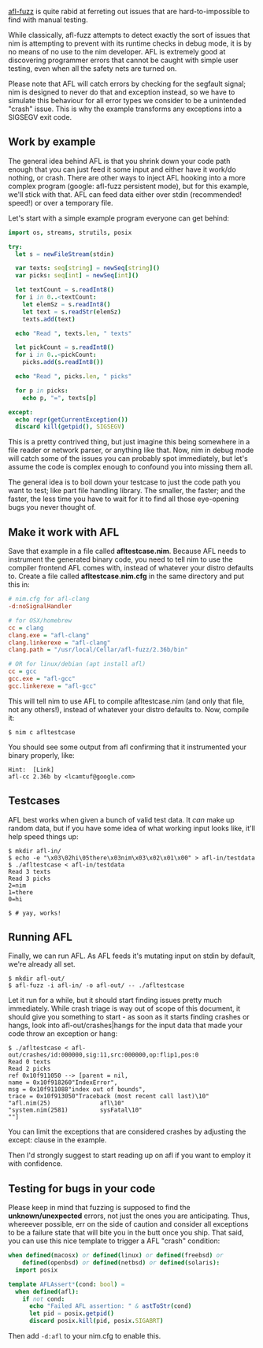 [afl-fuzz](http://lcamtuf.coredump.cx/afl/) is quite rabid at ferreting out issues that are hard-to-impossible to find with manual testing.

While classically, afl-fuzz attempts to detect exactly the sort of issues that nim is attempting to prevent with its runtime checks in debug mode, it is by no means of no use to the nim developer. AFL is extremely good at discovering programmer errors that cannot be caught with simple user testing, even when all the safety nets are turned on.

Please note that AFL will catch errors by checking for the segfault signal; nim is designed to never do that and exception instead, so we have to simulate this behaviour for all error types we consider to be a unintended "crash" issue.  This is why the example transforms any exceptions into a SIGSEGV exit code.

## Work by example

The general idea behind AFL is that you shrink down your code path enough that you can just feed it some input and either have it work/do nothing, or crash.  There are other ways to inject AFL hooking into a more complex program (google: afl-fuzz persistent mode), but for this example, we'll stick with that.  AFL can feed data either over stdin (recommended! speed!) or over a temporary file.

Let's start with a simple example program everyone can get behind:

```nim
import os, streams, strutils, posix

try:
  let s = newFileStream(stdin)

  var texts: seq[string] = newSeq[string]()
  var picks: seq[int] = newSeq[int]()

  let textCount = s.readInt8()
  for i in 0..<textCount:
    let elemSz = s.readInt8()
    let text = s.readStr(elemSz)
    texts.add(text)

  echo "Read ", texts.len, " texts"

  let pickCount = s.readInt8()
  for i in 0..<pickCount:
    picks.add(s.readInt8())

  echo "Read ", picks.len, " picks"

  for p in picks:
    echo p, "=", texts[p]

except:
  echo repr(getCurrentException())
  discard kill(getpid(), SIGSEGV)

```

This is a pretty contrived thing, but just imagine this being somewhere in a file reader or network parser, or anything like that.  Now, nim in debug mode will catch some of the issues you can probably spot immediately, but let's assume the code is complex enough to confound you into missing them all.

The general idea is to boil down your testcase to just the code path you want to test; like part file handling library.  The smaller, the faster; and the faster, the less time you have to wait for it to find all those eye-opening bugs you never thought of.

## Make it work with AFL

Save that example in a file called **afltestcase.nim**.  Because AFL needs to instrument the generated binary code, you need to tell nim to use the compiler frontend AFL comes with, instead of whatever your distro defaults to.  Create a file called **afltestcase.nim.cfg** in the same directory and put this in:

```ini
# nim.cfg for afl-clang
-d:noSignalHandler

# for OSX/homebrew
cc = clang
clang.exe = "afl-clang"
clang.linkerexe = "afl-clang"
clang.path = "/usr/local/Cellar/afl-fuzz/2.36b/bin"

# OR for linux/debian (apt install afl)
cc = gcc
gcc.exe = "afl-gcc"
gcc.linkerexe = "afl-gcc"
```

This will tell nim to use AFL to compile afltestcase.nim (and only that file, not any others!), instead of whatever your distro defaults to. Now, compile it:

```
$ nim c afltestcase
```

You should see some output from afl confirming that it instrumented your binary properly, like:

```
Hint:  [Link]
afl-cc 2.36b by <lcamtuf@google.com>
```

## Testcases

AFL best works when given a bunch of valid test data. It *can* make up random data, but if you have some idea of what working input looks like, it'll help speed things up:

```
$ mkdir afl-in/
$ echo -e "\x03\02hi\05there\x03nim\x03\x02\x01\x00" > afl-in/testdata
$ ./afltestcase < afl-in/testdata
Read 3 texts
Read 3 picks
2=nim
1=there
0=hi
  
$ # yay, works!
```


## Running AFL

Finally, we can run AFL. As AFL feeds it's mutating input on stdin by default, we're already all set.

```
$ mkdir afl-out/
$ afl-fuzz -i afl-in/ -o afl-out/ -- ./afltestcase
```

Let it run for a while, but it should start finding issues pretty much immediately.  While crash triage is way out of scope of this document, it should give you something to start - as soon as it starts finding crashes or hangs, look into afl-out/crashes|hangs for the input data that made your code throw an exception or hang:
```
$ ./afltestcase < afl-out/crashes/id:000000,sig:11,src:000000,op:flip1,pos:0
Read 0 texts
Read 2 picks
ref 0x10f911050 --> [parent = nil,
name = 0x10f918260"IndexError",
msg = 0x10f911088"index out of bounds",
trace = 0x10f913050"Traceback (most recent call last)\10"
"afl.nim(25)              afl\10"
"system.nim(2581)         sysFatal\10"
""]
```

You can limit the exceptions that are considered crashes by adjusting the except: clause in the example.

Then I'd strongly suggest to start reading up on afl if you want to employ it with confidence.

## Testing for bugs in your code

Please keep in mind that fuzzing is supposed to find the **unknown/unexpected** errors, not just the ones you are anticipating. Thus, whereever possible, err on the side of caution and consider all exceptions to be a failure state that will bite you in the butt once you ship.  That said, you can use this nice template to trigger a AFL "crash" condition:

```nim
when defined(macosx) or defined(linux) or defined(freebsd) or
    defined(openbsd) or defined(netbsd) or defined(solaris):
  import posix

template AFLAssert*(cond: bool) =
  when defined(afl):
    if not cond:
      echo "Failed AFL assertion: " & astToStr(cond)
      let pid = posix.getpid()
      discard posix.kill(pid, posix.SIGABRT)
```

Then add `-d:afl` to your nim.cfg to enable this.